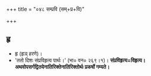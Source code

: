 +++
title = "०४८ सम्प्रवि (सम्+प्र+वि)"

+++

## हृ
- हृ (हृञ् हरणे)।
- 'ततो दिशः संप्रविहृत्य पार्थः।' (भा० वन० २६९।१)। **संप्रविहृत्य=विहृत्य। अथवोपसर्गद्वितयेनातिरिक्तेनातिरिक्तोर्थः प्रकर्षो गम्यते।**
